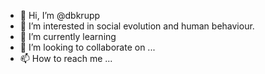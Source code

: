 - 👋 Hi, I’m @dbkrupp
- 👀 I’m interested in social evolution and human behaviour. 
- 🌱 I’m currently learning  
- 💞️ I’m looking to collaborate on ...
- 📫 How to reach me ...

<!---
dbkrupp/dbkrupp is a ✨ special ✨ repository because its `README.md` (this file) appears on your GitHub profile.
You can click the Preview link to take a look at your changes.
--->
